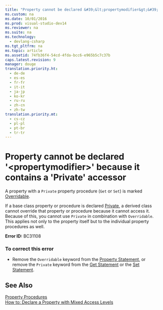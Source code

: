 ```yaml
---
title: "Property cannot be declared &#39;&lt;propertymodifier&gt;&#39; because it contains a &#39;Private&#39; accessor"
ms.custom: na
ms.date: 10/01/2016
ms.prod: visual-studio-dev14
ms.reviewer: na
ms.suite: na
ms.technology: 
  - devlang-csharp
ms.tgt_pltfrm: na
ms.topic: article
ms.assetid: 74fb36f4-54cd-4fda-bcc6-e965b5c7c37b
caps.latest.revision: 9
manager: douge
translation.priority.ht: 
  - de-de
  - es-es
  - fr-fr
  - it-it
  - ja-jp
  - ko-kr
  - ru-ru
  - zh-cn
  - zh-tw
translation.priority.mt: 
  - cs-cz
  - pl-pl
  - pt-br
  - tr-tr
---
```

# Property cannot be declared &#39;&lt;propertymodifier&gt;&#39; because it contains a &#39;Private&#39; accessor
A property with a `Private` property procedure (`Get` or `Set`) is marked [Overridable](../Topic/Overridable%20\(Visual%20Basic\).md).  
  
 If a base class property or procedure is declared [Private](../Topic/Private%20\(Visual%20Basic\).md), a derived class cannot override that property or procedure because it cannot access it. Because of this, you cannot use `Private` in combination with `Overridable`. This applies not only to the property itself but to the individual property procedures as well.  
  
 **Error ID:** BC31108  
  
### To correct this error  
  
-   Remove the `Overridable` keyword from the [Property Statement](../Topic/Property%20Statement.md), or remove the `Private` keyword from the [Get Statement](../Topic/Get%20Statement.md) or the [Set Statement](../Topic/Set%20Statement%20\(Visual%20Basic\).md).  
  
## See Also  
 [Property Procedures](../Topic/Property%20Procedures%20\(Visual%20Basic\).md)   
 [How to: Declare a Property with Mixed Access Levels](../Topic/How%20to:%20Declare%20a%20Property%20with%20Mixed%20Access%20Levels%20\(Visual%20Basic\).md)